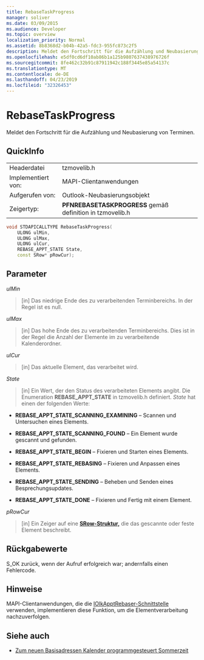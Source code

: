 ```yaml
---
title: RebaseTaskProgress
manager: soliver
ms.date: 03/09/2015
ms.audience: Developer
ms.topic: overview
localization_priority: Normal
ms.assetid: 8b8368d2-b04b-42a5-fdc3-955fc873c2f5
description: Meldet den Fortschritt für die Aufzählung und Neubasierung von Terminen.
ms.openlocfilehash: e5df0cd6df10ab86b1a125b9807637438976726f
ms.sourcegitcommit: 8fe462c32b91c87911942c188f3445e85a54137c
ms.translationtype: MT
ms.contentlocale: de-DE
ms.lasthandoff: 04/23/2019
ms.locfileid: "32326453"
---
```

# <a name="rebasetaskprogress"></a>RebaseTaskProgress

Meldet den Fortschritt für die Aufzählung und Neubasierung von Terminen.
  
## <a name="quick-info"></a>QuickInfo

|||
|:-----|:-----|
|Headerdatei  <br/> |tzmovelib.h  <br/> |
|Implementiert von:  <br/> |MAPI-Clientanwendungen  <br/> |
|Aufgerufen von:  <br/> |Outlook-Neubasierungsobjekt  <br/> |
|Zeigertyp:  <br/> |**PFNREBASETASKPROGRESS** gemäß definition in tzmovelib.h  <br/> |
   
```cpp
void STDAPICALLTYPE RebaseTaskProgress(  
    ULONG ulMin, 
    ULONG ulMax, 
    ULONG ulCur, 
    REBASE_APPT_STATE State, 
    const SRow* pRowCur); 

```

## <a name="parameters"></a>Parameter

_ulMin_
  
> [in] Das niedrige Ende des zu verarbeitenden Terminbereichs. In der Regel ist es null.
    
_ulMax_
  
> [in] Das hohe Ende des zu verarbeitenden Terminbereichs. Dies ist in der Regel die Anzahl der Elemente im zu verarbeitende Kalenderordner.
    
_ulCur_
  
> [in] Das aktuelle Element, das verarbeitet wird.
    
_State_
  
> [in] Ein Wert, der den Status des verarbeiteten Elements angibt. Die Enumeration **REBASE_APPT_STATE** in tzmovelib.h definiert.  _State_ hat einen der folgenden Werte: 
    
   - **REBASE_APPT_STATE_SCANNING_EXAMINING** – Scannen und Untersuchen eines Elements. 
    
   - **REBASE_APPT_STATE_SCANNING_FOUND** – Ein Element wurde gescannt und gefunden. 
    
   - **REBASE_APPT_STATE_BEGIN** – Fixieren und Starten eines Elements. 
    
   - **REBASE_APPT_STATE_REBASING** – Fixieren und Anpassen eines Elements. 
    
   - **REBASE_APPT_STATE_SENDING** – Beheben und Senden eines Besprechungsupdates. 
    
   - **REBASE_APPT_STATE_DONE** – Fixieren und Fertig mit einem Element. 
    
_pRowCur_
  
> [in] Ein Zeiger auf eine **[SRow-Struktur,](https://msdn.microsoft.com/library/369c2d5c-8c2b-4314-9cb2-aaa89580aa2b%28Office.15%29.aspx)** die das gescannte oder feste Element beschreibt. 
    
## <a name="return-values"></a>Rückgabewerte

S_OK zurück, wenn der Aufruf erfolgreich war; andernfalls einen Fehlercode.
  
## <a name="remarks"></a>Hinweise

MAPI-Clientanwendungen, die die [IOlkApptRebaser-Schnittstelle](iolkapptrebaser.md) verwenden, implementieren diese Funktion, um die Elementverarbeitung nachzuverfolgen. 
  
## <a name="see-also"></a>Siehe auch

- [Zum neuen Basisadressen Kalender programmgesteuert Sommerzeit](about-rebasing-calendars-programmatically-for-daylight-saving-time.md)

